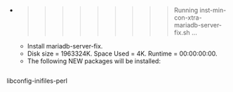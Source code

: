 * >>>>>>>>> Running inst-min-con-xtra-mariadb-server-fix.sh ...
  * Install mariadb-server-fix.
  * Disk size = 1963324K. Space Used = 4K. Runtime = 00:00:00:00.
  * The following NEW packages will be installed:
  ```bash
libconfig-inifiles-perl
  ```
